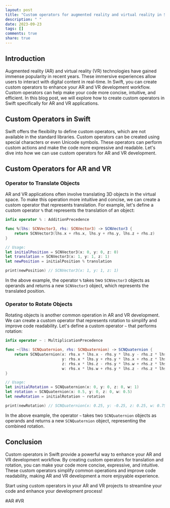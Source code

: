```yaml
---
layout: post
title: "Custom operators for augmented reality and virtual reality in Swift"
description: " "
date: 2023-09-23
tags: []
comments: true
share: true
---
```


## Introduction

Augmented reality (AR) and virtual reality (VR) technologies have gained immense popularity in recent years. These immersive experiences allow users to interact with digital content in real-time. In Swift, you can create custom operators to enhance your AR and VR development workflow. Custom operators can help make your code more concise, intuitive, and efficient. In this blog post, we will explore how to create custom operators in Swift specifically for AR and VR applications.

## Custom Operators in Swift

Swift offers the flexibility to define custom operators, which are not available in the standard libraries. Custom operators can be created using special characters or even Unicode symbols. These operators can perform custom actions and make the code more expressive and readable. Let's dive into how we can use custom operators for AR and VR development.

## Custom Operators for AR and VR

### Operator to Translate Objects

AR and VR applications often involve translating 3D objects in the virtual space. To make this operation more intuitive and concise, we can create a custom operator that represents translation. For example, let's define a custom operator `%` that represents the translation of an object:

```swift
infix operator % : AdditionPrecedence

func %(lhs: SCNVector3, rhs: SCNVector3) -> SCNVector3 {
    return SCNVector3(lhs.x + rhs.x, lhs.y + rhs.y, lhs.z + rhs.z)
}

// Usage:
let initialPosition = SCNVector3(x: 0, y: 0, z: 0)
let translation = SCNVector3(x: 1, y: 1, z: 1)
let newPosition = initialPosition % translation

print(newPosition) // SCNVector3(x: 1, y: 1, z: 1)
```

In the above example, the operator `%` takes two `SCNVector3` objects as operands and returns a new `SCNVector3` object, which represents the translated position.

### Operator to Rotate Objects

Rotating objects is another common operation in AR and VR development. We can create a custom operator that represents rotation to simplify and improve code readability. Let's define a custom operator `~` that performs rotation:

```swift
infix operator ~ : MultiplicationPrecedence

func ~(lhs: SCNQuaternion, rhs: SCNQuaternion) -> SCNQuaternion {
    return SCNQuaternion(x: rhs.x * lhs.x - rhs.y * lhs.y - rhs.z * lhs.z - rhs.w * lhs.w,
                         y: rhs.x * lhs.y + rhs.y * lhs.x + rhs.z * lhs.w - rhs.w * lhs.z,
                         z: rhs.x * lhs.z - rhs.y * lhs.w + rhs.z * lhs.x + rhs.w * lhs.y,
                         w: rhs.x * lhs.w + rhs.y * lhs.z - rhs.z * lhs.y + rhs.w * lhs.x)
}

// Usage:
let initialRotation = SCNQuaternion(x: 0, y: 0, z: 0, w: 1)
let rotation = SCNQuaternion(x: 0.5, y: 0, z: 0, w: 0.5)
let newRotation = initialRotation ~ rotation

print(newRotation) // SCNQuaternion(x: 0.25, y: -0.25, z: 0.25, w: 0.75)
```

In the above example, the operator `~` takes two `SCNQuaternion` objects as operands and returns a new `SCNQuaternion` object, representing the combined rotation.

## Conclusion

Custom operators in Swift provide a powerful way to enhance your AR and VR development workflow. By creating custom operators for translation and rotation, you can make your code more concise, expressive, and intuitive. These custom operators simplify common operations and improve code readability, making AR and VR development a more enjoyable experience.

Start using custom operators in your AR and VR projects to streamline your code and enhance your development process!

#AR #VR